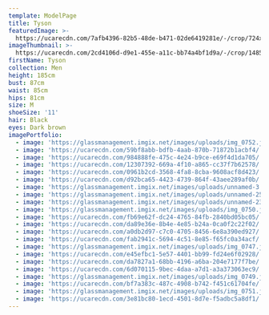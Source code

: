 ```yaml
---
template: ModelPage
title: Tyson
featuredImage: >-
  https://ucarecdn.com/7afb4396-82b5-48de-b471-02de6419281e/-/crop/724x404/0,0/-/preview/
imageThumbnail: >-
  https://ucarecdn.com/2cd4106d-d9e1-455e-a11c-bb74a4bf1d9a/-/crop/1485x1835/0,0/-/preview/
firstName: Tyson
collection: Men
height: 185cm
bust: 87cm
waist: 85cm
hips: 81cm
size: M
shoeSize: '11'
hair: Black
eyes: Dark brown
imagePortfolio:
  - image: 'https://glassmanagement.imgix.net/images/uploads/img_0752.jpg'
  - image: 'https://ucarecdn.com/59bf8abb-bdfb-4aab-870b-71872b1acbf4/'
  - image: 'https://ucarecdn.com/984888fe-475c-4e24-b9ce-e69f4d1da705/'
  - image: 'https://ucarecdn.com/12307392-669a-4f10-a865-cc37f7b62578/'
  - image: 'https://ucarecdn.com/0961b2cd-3568-4fa8-8cba-9608acf8d423/'
  - image: 'https://ucarecdn.com/d92bca65-4423-4739-864f-43aee289af0b/'
  - image: 'https://glassmanagement.imgix.net/images/uploads/unnamed-3.jpg'
  - image: 'https://glassmanagement.imgix.net/images/uploads/unnamed-25-1-.jpg'
  - image: 'https://glassmanagement.imgix.net/images/uploads/unnamed-23-4-.jpg'
  - image: 'https://glassmanagement.imgix.net/images/uploads/img_0750.jpg'
  - image: 'https://ucarecdn.com/fb69e62f-dc24-4765-84fb-2840bd05bc05/'
  - image: 'https://ucarecdn.com/da89e36e-8b4e-4e85-b24a-0ca0f2c22f02/'
  - image: 'https://ucarecdn.com/a0db2d97-c7c0-4705-8456-6e8a390ed927/'
  - image: 'https://ucarecdn.com/fab2941c-5694-4c51-8e85-f65fc0a34acf/'
  - image: 'https://glassmanagement.imgix.net/images/uploads/img_0747.jpg'
  - image: 'https://ucarecdn.com/e45efbc1-5e57-4401-bb99-fd24e6f02928/'
  - image: 'https://ucarecdn.com/da7827a1-68bb-4196-a6ba-204e7177f7be/'
  - image: 'https://ucarecdn.com/6d070115-9bec-4daa-a7d1-a3a373063ec9/'
  - image: 'https://glassmanagement.imgix.net/images/uploads/img_0749.jpg'
  - image: 'https://ucarecdn.com/bf7a383c-487c-4908-b742-f451c61704fe/'
  - image: 'https://glassmanagement.imgix.net/images/uploads/img_0751.jpg'
  - image: 'https://ucarecdn.com/3e81bc80-1ecd-4501-8d7e-f5adbc5a8df1/'
---
```


